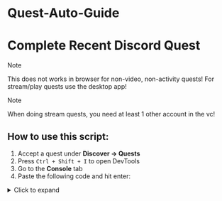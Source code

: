 # Quest-Auto-Guide
# Complete Recent Discord Quest

> [!NOTE]  
> This does not works in browser for non-video, non-activity quests! For stream/play quests use the desktop app!

> [!NOTE]  
> When doing stream quests, you need at least 1 other account in the vc!

## How to use this script:

1. Accept a quest under **Discover -> Quests**
2. Press `Ctrl + Shift + I` to open DevTools
3. Go to the **Console** tab
4. Paste the following code and hit enter:

<details>
<summary>Click to expand</summary>

```js
// Example code block
console.log("Quest script goes here!");
